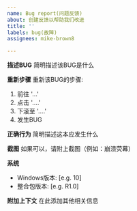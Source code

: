 ```yaml
---
name: Bug report(问题反馈)
about: 创建反馈以帮助我们改进
title: ''
labels: bug(故障)
assignees: mike-brown8

---
```


**描述BUG**
简明描述该BUG是什么

**重新步骤**
重新该BUG的步骤:
<!--以下是例子，请修改-->
1. 前往 '...'
2. 点击 '....'
3. 下滚至 '....'
4. 发生BUG

**正确行为**
简明描述这本应发生什么

**截图**
如果可以，请附上截图（例如：崩溃荧幕）

**系统<!--请完成以下信息-->**
 - Windows版本: [e.g. 10]
 - 整合包版本: [e.g. R1.0]

**附加上下文**
在此添加其他相关信息
